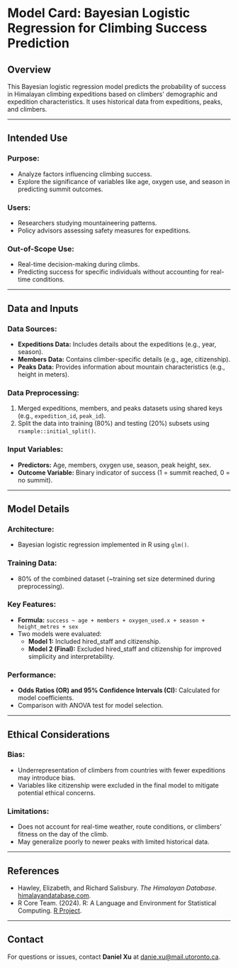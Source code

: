# Model Card: Bayesian Logistic Regression for Climbing Success Prediction

## Overview
This Bayesian logistic regression model predicts the probability of success in Himalayan climbing expeditions based on climbers' demographic and expedition characteristics. It uses historical data from expeditions, peaks, and climbers.

---

## Intended Use
### Purpose:
- Analyze factors influencing climbing success.
- Explore the significance of variables like age, oxygen use, and season in predicting summit outcomes.

### Users:
- Researchers studying mountaineering patterns.
- Policy advisors assessing safety measures for expeditions.

### Out-of-Scope Use:
- Real-time decision-making during climbs.
- Predicting success for specific individuals without accounting for real-time conditions.

---

## Data and Inputs
### Data Sources:
- **Expeditions Data:** Includes details about the expeditions (e.g., year, season).
- **Members Data:** Contains climber-specific details (e.g., age, citizenship).
- **Peaks Data:** Provides information about mountain characteristics (e.g., height in meters).

### Data Preprocessing:
1. Merged expeditions, members, and peaks datasets using shared keys (e.g., `expedition_id`, `peak_id`).
2. Split the data into training (80%) and testing (20%) subsets using `rsample::initial_split()`.

### Input Variables:
- **Predictors:** Age, members, oxygen use, season, peak height, sex.
- **Outcome Variable:** Binary indicator of success (1 = summit reached, 0 = no summit).

---

## Model Details
### Architecture:
- Bayesian logistic regression implemented in R using `glm()`.

### Training Data:
- 80% of the combined dataset (~training set size determined during preprocessing).

### Key Features:
- **Formula:** `success ~ age + members + oxygen_used.x + season + height_metres + sex`
- Two models were evaluated:
  - **Model 1:** Included hired_staff and citizenship.
  - **Model 2 (Final):** Excluded hired_staff and citizenship for improved simplicity and interpretability.

### Performance:
- **Odds Ratios (OR) and 95% Confidence Intervals (CI):** Calculated for model coefficients.
- Comparison with ANOVA test for model selection.

---

## Ethical Considerations
### Bias:
- Underrepresentation of climbers from countries with fewer expeditions may introduce bias.
- Variables like citizenship were excluded in the final model to mitigate potential ethical concerns.

### Limitations:
- Does not account for real-time weather, route conditions, or climbers’ fitness on the day of the climb.
- May generalize poorly to newer peaks with limited historical data.

---

## References
- Hawley, Elizabeth, and Richard Salisbury. *The Himalayan Database*. [himalayandatabase.com](http://www.himalayandatabase.com).
- R Core Team. (2024). R: A Language and Environment for Statistical Computing. [R Project](https://www.r-project.org/).

---

## Contact
For questions or issues, contact **Daniel Xu** at [danie.xu@mail.utoronto.ca](mailto:danie.xu@mail.utoronto.ca).
